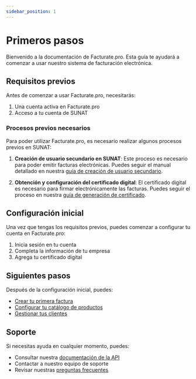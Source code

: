 ```yaml
---
sidebar_position: 1
---
```


# Primeros pasos

Bienvenido a la documentación de Facturate.pro. Esta guía te ayudará a comenzar a usar nuestro sistema de facturación electrónica.

## Requisitos previos

Antes de comenzar a usar Facturate.pro, necesitarás:

1. Una cuenta activa en Facturate.pro
2. Acceso a tu cuenta de SUNAT

### Procesos previos necesarios

Para poder utilizar Facturate.pro, es necesario realizar algunos procesos previos en SUNAT:

1. **Creación de usuario secundario en SUNAT**: Este proceso es necesario para poder emitir facturas electrónicas. Puedes seguir el manual detallado en nuestra [guía de creación de usuario secundario](/docs/tutorials/secondary-sunat-user-creation).

2. **Obtención y configuración del certificado digital**: El certificado digital es necesario para firmar electrónicamente las facturas. Puedes seguir el proceso en nuestra [guía de generación de certificado](/docs/tutorials/certificate-generation).

## Configuración inicial

Una vez que tengas los requisitos previos, puedes comenzar a configurar tu cuenta en Facturate.pro:

1. Inicia sesión en tu cuenta
2. Completa la información de tu empresa
3. Agrega tu certificado digital

## Siguientes pasos

Después de la configuración inicial, puedes:

- [Crear tu primera factura](/docs/features/invoices)
- [Configurar tu catálogo de productos](/docs/features/products)
- [Gestionar tus clientes](/docs/features/customers)

## Soporte

Si necesitas ayuda en cualquier momento, puedes:

- Consultar nuestra [documentación de la API](https://facturate.pro/documentacion)
- Contactar a nuestro equipo de soporte
- Revisar nuestras [preguntas frecuentes](/docs/faq)
